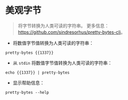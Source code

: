 # 美观字节

> 将字节转换为人类可读的字符串。
> 更多信息：<https://github.com/sindresorhus/pretty-bytes-cli>。

- 将数值字节值转换为人类可读的字符串：

`pretty-bytes {{1337}}`

- 从 `stdin` 将数值字节值转换为人类可读的字符串：

`echo {{1337}} | pretty-bytes`

- 显示帮助信息：

`pretty-bytes --help`